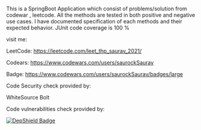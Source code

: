 This is a SpringBoot Application which consist of problems/solution from codewar , leetcode. All the methods are tested in both positive and negative use cases. I have documented specification of each methods and their expected behavior. JUnit code coverage is 100 %


visit me:

LeetCode: https://leetcode.com/leet_thp_saurav_2021/ 

Codears: https://www.codewars.com/users/saurockSaurav

Badge: https://www.codewars.com/users/saurockSaurav/badges/large

Code Security check provided by:

WhiteSource  Bolt 
 
Code vulnerabilities check provided by: 
 
[![DepShield Badge](https://depshield.sonatype.org/badges/owner/repository/depshield.svg)](https://depshield.github.io)

